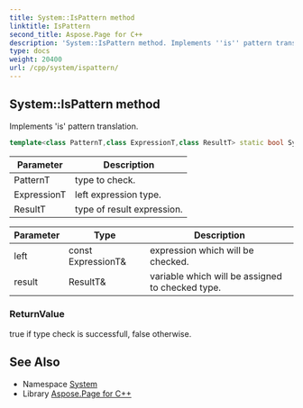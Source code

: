 ```yaml
---
title: System::IsPattern method
linktitle: IsPattern
second_title: Aspose.Page for C++
description: 'System::IsPattern method. Implements ''is'' pattern translation in C++.'
type: docs
weight: 20400
url: /cpp/system/ispattern/
---
```

## System::IsPattern method


Implements 'is' pattern translation.

```cpp
template<class PatternT,class ExpressionT,class ResultT> static bool System::IsPattern(const ExpressionT &left, ResultT &result)
```


| Parameter | Description |
| --- | --- |
| PatternT | type to check. |
| ExpressionT | left expression type. |
| ResultT | type of result expression. |

| Parameter | Type | Description |
| --- | --- | --- |
| left | const ExpressionT\& | expression which will be checked. |
| result | ResultT\& | variable which will be assigned to checked type. |

### ReturnValue

true if type check is successfull, false otherwise.

## See Also

* Namespace [System](../)
* Library [Aspose.Page for C++](../../)
